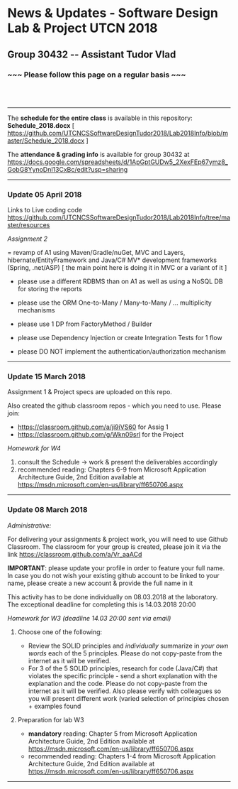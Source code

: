 # News & Updates - Software Design Lab & Project UTCN 2018 #
## Group 30432  -- Assistant Tudor Vlad ##

### ~~~ Please follow this page on a regular basis ~~~ ###

<br>
<br>

-----------------------------

The **schedule for the entire class** is available in this repository: **Schedule_2018.docx** [ https://github.com/UTCNCSSoftwareDesignTudor2018/Lab2018Info/blob/master/Schedule_2018.docx ]

The **attendance & grading info** is available for group 30432 at https://docs.google.com/spreadsheets/d/1ApGptGUDw5_2XexFEp67ymz8_GobG8YynoDnl13CxBc/edit?usp=sharing

-----------------------------
### Update 05 April 2018 ###

Links to Live coding code https://github.com/UTCNCSSoftwareDesignTudor2018/Lab2018Info/tree/master/resources


*Assignment 2* 

= revamp of A1 using Maven/Gradle/nuGet, MVC and Layers, hibernate/EntityFramework and Java/C# MV* development frameworks (Spring, .net/ASP) [ the main point here is doing it in MVC or a variant of it ]

- please use a different RDBMS than on A1 as well as using a NoSQL DB for storing the reports

- please use the ORM One-to-Many / Many-to-Many / ... multiplicity mechanisms

- please use 1 DP from FactoryMethod / Builder

- please use Dependency Injection or create Integration Tests for 1 flow

- please DO NOT implement the authentication/authorization mechanism

-----------------------------

### Update 15 March 2018 ###

Assignment 1 & Project specs are uploaded on this repo.

Also created the github classroom repos - which you need to use. Please join:
- https://classroom.github.com/a/ji9iVS60 for Assig 1
- https://classroom.github.com/g/Wkn09srl for the Project


*Homework for W4*
1. consult the Schedule -> work & present the deliverables accordingly
2. recommended reading: Chapters 6-9 from Microsoft Application Architecture Guide, 2nd Edition available at https://msdn.microsoft.com/en-us/library/ff650706.aspx

-----------------------------





### Update 08 March 2018 ###

*Administrative:*

For delivering your assignments & project work, you will need to use Github Classroom. The classroom for your group is created, please join it via the link https://classroom.github.com/a/Vr_aaACd

**IMPORTANT**: please update your profile in order to feature your full name. In case you do not wish your existing github account to be linked to your name, please create a new account & provide the full name in it 

This activity has to be done individually on 08.03.2018 at the laboratory. The exceptional deadline for completing this is 14.03.2018 20:00  


*Homework for W3 (deadline 14.03 20:00 sent via email)*

1. Choose one of the following:
	- Review the SOLID principles and *individually* summarize in *your own words* each of the 5 principles. Please do not copy-paste from the internet as it will be verified.
	- For 3 of the 5 SOLID principles, research for code (Java/C#) that violates the specific principle - send a short explanation with the explanation and the code. Please do not copy-paste from the internet as it will be verified. Also please verify with colleagues so you will present different work (varied selection of principles chosen + examples found
	
2. Preparation for lab W3
	- **mandatory** reading: Chapter 5 from Microsoft Application Architecture Guide, 2nd Edition available at https://msdn.microsoft.com/en-us/library/ff650706.aspx
	- recommended reading: Chapters 1-4 from Microsoft Application Architecture Guide, 2nd Edition available at https://msdn.microsoft.com/en-us/library/ff650706.aspx
	
-----------------------------
